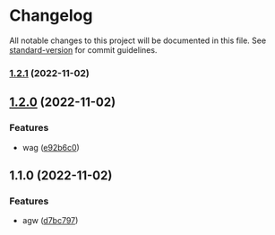 # Changelog

All notable changes to this project will be documented in this file. See [standard-version](https://github.com/conventional-changelog/standard-version) for commit guidelines.

### [1.2.1](https://github.com/rkdud007/changelog-last-test/compare/v1.2.0...v1.2.1) (2022-11-02)

## [1.2.0](https://github.com/rkdud007/changelog-last-test/compare/v1.1.0...v1.2.0) (2022-11-02)


### Features

* wag ([e92b6c0](https://github.com/rkdud007/changelog-last-test/commit/e92b6c063cec9784db58d9b2f7d55dec8894c8ff))

## 1.1.0 (2022-11-02)


### Features

* agw ([d7bc797](https://github.com/rkdud007/changelog-last-test/commit/d7bc7975e43d49871730c1f1ac524fc48f47e260))
